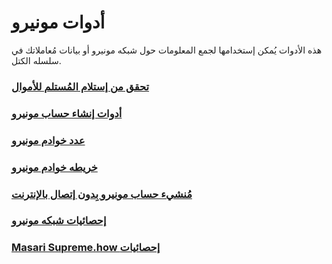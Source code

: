 # أدوات مونيرو

هذه الأدوات يُمكن إستخدامها لجمع المعلومات حول شبكه مونيرو أو بيانات مُعاملاتك في سلسله الكتل.

### [تحقق من إستلام المُستلم للأموال](http://xmrtests.llcoins.net/checktx.html)

### [أدوات إنشاء حساب مونيرو](https://xmr.llcoins.net/)

### [عدد خوادم مونيرو](http://moneronodes.i2p.xyz/)

### [خريطه خوادم مونيرو](https://monerohash.com/nodes-distribution.html)

### [مُنشيء حساب مونيرو بِدون إتصال بالإنترنت](http://moneroaddress.org/)

### [إحصائيات شبكه مونيرو](http://moneroblocks.info/stats)

### [Masari Supreme.how إحصائيات](https://www.monero.how/)
